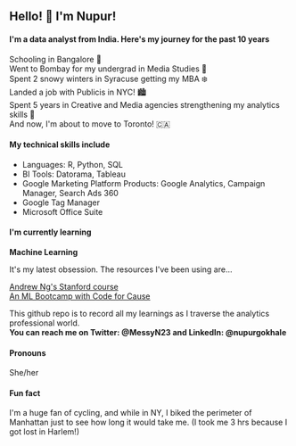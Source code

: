 ## Hello! :wave: I'm Nupur! 

#### I'm a data analyst from India. Here's my journey for the past 10 years 

Schooling in Bangalore :palm_tree: <br />
Went to Bombay for my undergrad in Media Studies :ocean: <br />
Spent 2 snowy winters in Syracuse getting my MBA :snowflake: <br /> 
Landed a job with Publicis in NYC! :cityscape: <br /> 
Spent 5 years in Creative and Media agencies strengthening my analytics skills :muscle: <br /> 
And now, I'm about to move to Toronto! :canada: <br /> 

#### My technical skills include 
- Languages: R, Python, SQL 
- BI Tools: Datorama, Tableau 
- Google Marketing Platform Products: Google Analytics, Campaign Manager, Search Ads 360 
- Google Tag Manager 
- Microsoft Office Suite 

#### I'm currently learning  

**Machine Learning** 

It's my latest obsession. The resources I've been using are... 

<a href="https://www.coursera.org/learn/machine-learning/">Andrew Ng's Stanford course</a> <br /> 
<a href="https://github.com/codeforcauseorg/ML-Bootcamp-July/">An ML Bootcamp with Code for Cause</a>

This github repo is to record all my learnings as I traverse the analytics professional world. <br />
**You can reach me on Twitter: @MessyN23 and LinkedIn: @nupurgokhale**

#### Pronouns
She/her <br /> 
#### Fun fact 
I'm a huge fan of cycling, and while in NY, I biked the perimeter of Manhattan just to see how long it would take me. (I took me 3 hrs because I got lost in Harlem!) 

<!--
**Nupur2308/Nupur2308** is a ✨ _special_ ✨ repository because its `README.md` (this file) appears on your GitHub profile.


Here are some ideas to get you started:

- 🔭 I’m currently working on ...
- 🌱 I’m currently learning ...
- 👯 I’m looking to collaborate on ...
- 🤔 I’m looking for help with ...
- 💬 Ask me about ...
- 📫 How to reach me: ...
- 😄 Pronouns: ...
- ⚡ Fun fact: ...
-->
